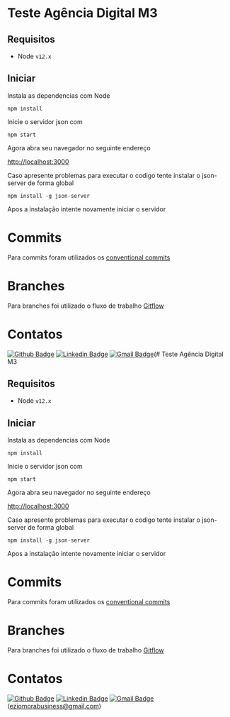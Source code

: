 # Teste Agência Digital M3

## Requisitos

- Node `v12.x`

## Iniciar

Instala as dependencias com Node

```
npm install
```

Inicie o servidor json com

```
npm start
```

Agora abra seu navegador no seguinte endereço

[http://localhost:3000](http://localhost:3000)

Caso apresente problemas para executar o codigo tente instalar o
json-server de forma global

```
npm install -g json-server
```

Apos a instalação intente novamente iniciar o servidor

# Commits

Para commits foram utilizados os [conventional commits](https://www.conventionalcommits.org/en/v1.0.0/)

# Branches

Para branches foi utilizado o fluxo de trabalho [Gitflow](https://www.atlassian.com/br/git/tutorials/comparing-workflows/gitflow-workflow)

# Contatos

[![Github Badge](https://img.shields.io/badge/-Github-000?style=flat-square&logo=Github&logoColor=white&link=https://github.com/fagnerpsantos)](https://github.com/EzioMora)
[![Linkedin Badge](https://img.shields.io/badge/-LinkedIn-blue?style=flat-square&logo=Linkedin&logoColor=white&link=https://www.linkedin.com/in/fagnerpsantos/)](https://www.linkedin.com/in/ezio-enrique-mora-nieves-a64939124/)
[![Gmail Badge](https://img.shields.io/badge/Gmail-D14836?style=for-the-badge&logo=gmail&logoColor=white)](https://img.shields.io/badge/Gmail-D14836?style=for-the-badge&logo=gmail&logoColor=white)(# Teste Agência Digital M3

## Requisitos

- Node `v12.x`

## Iniciar

Instala as dependencias com Node

```
npm install
```

Inicie o servidor json com

```
npm start
```

Agora abra seu navegador no seguinte endereço

[http://localhost:3000](http://localhost:3000)

Caso apresente problemas para executar o codigo tente instalar o
json-server de forma global

```
npm install -g json-server
```

Apos a instalação intente novamente iniciar o servidor

# Commits

Para commits foram utilizados os [conventional commits](https://www.conventionalcommits.org/en/v1.0.0/)

# Branches

Para branches foi utilizado o fluxo de trabalho [Gitflow](https://www.atlassian.com/br/git/tutorials/comparing-workflows/gitflow-workflow)

# Contatos

[![Github Badge](https://img.shields.io/badge/-Github-000?style=flat-square&logo=Github&logoColor=white&link=https://github.com/fagnerpsantos)](https://github.com/EzioMora)
[![Linkedin Badge](https://img.shields.io/badge/-LinkedIn-blue?style=flat-square&logo=Linkedin&logoColor=white&link=https://www.linkedin.com/in/fagnerpsantos/)](https://www.linkedin.com/in/ezio-enrique-mora-nieves-a64939124/)
[![Gmail Badge](https://img.shields.io/badge/Gmail-D14836?style=for-the-badge&logo=gmail&logoColor=white)](https://img.shields.io/badge/Gmail-D14836?style=for-the-badge&logo=gmail&logoColor=white)(eziomorabusiness@gmail.com)
